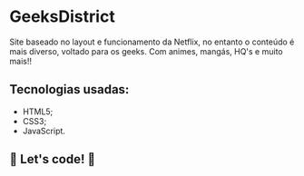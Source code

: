 # GeeksDistrict
Site baseado no layout e funcionamento da Netflix, no entanto o conteúdo é mais diverso, voltado para os geeks. Com animes, mangás, HQ's e muito mais!!

## Tecnologias usadas:
* HTML5;
* CSS3;
* JavaScript.

## 🚀 Let's code! 🚀
